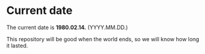 # Current date

The current date is **1980.02.14.** (YYYY.MM.DD.)

This repository will be good when the world ends, so we will know how long it lasted.